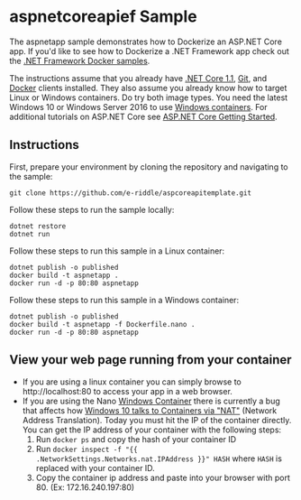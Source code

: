 # aspnetcoreapief Sample

The aspnetapp sample demonstrates how to Dockerize an ASP.NET Core app. If you'd like to see how to Dockerize a .NET Framework app check out the [.NET Framework Docker samples](https://github.com/Microsoft/dotnet-framework-docker-samples).

The instructions assume that you already have [.NET Core 1.1](https://github.com/dotnet/core/blob/master/release-notes/rc4-download.md), [Git](https://git-scm.com/downloads), and [Docker](https://www.docker.com/products/docker) clients installed. They also assume you already know how to target Linux or Windows containers. Do try both image types. You need the latest Windows 10 or Windows Server 2016 to use [Windows containers](http://aka.ms/windowscontainers). For additional tutorials on ASP.NET Core see [ASP.NET Core Getting Started](https://www.asp.net/get-started).

Instructions
------------

First, prepare your environment by cloning the repository and navigating to the sample:

```console
git clone https://github.com/e-riddle/aspcoreapitemplate.git 
```

Follow these steps to run the sample locally:

```console
dotnet restore
dotnet run
```

Follow these steps to run this sample in a Linux container:

```console
dotnet publish -o published
docker build -t aspnetapp .
docker run -d -p 80:80 aspnetapp
```

Follow these steps to run this sample in a  Windows container:

```console
dotnet publish -o published
docker build -t aspnetapp -f Dockerfile.nano .
docker run -d -p 80:80 aspnetapp
```

## View your web page running from your container
* If you are using a linux container you can simply browse to http://localhost:80 to access your app in a web browser.
* If you are using the Nano [Windows Container](https://docs.docker.com/docker-for-windows/) there is currently a bug that affects how [Windows 10 talks to Containers via "NAT"](https://github.com/Microsoft/Virtualization-Documentation/issues/181#issuecomment-252671828) (Network Address Translation). Today you must hit the IP of the container directly. You can get the IP address of your container with the following steps:
  1. Run `docker ps` and copy the hash of your container ID
  3. Run `docker inspect -f "{{ .NetworkSettings.Networks.nat.IPAddress }}" HASH` where `HASH` is replaced with your container ID.
  4. Copy the container ip address and paste into your browser with port 80. (Ex: 172.16.240.197:80)